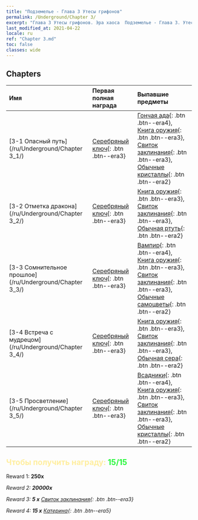 ```yaml
---
title: "Подземелье - Глава 3 Утесы грифонов"
permalink: /Underground/Chapter 3/
excerpt: "Глава 3 Утесы грифонов. Эра хаоса  Подземелье - Глава 3. Утесы грифонов"
last_modified_at: 2021-04-22
locale: ru
ref: "Chapter 3.md"
toc: false
classes: wide
---
```


## Chapters

  | Имя |  Первая полная награда | Выпавшие предметы |
  |:------------|:------------|:------------| 
  | [3-1 Опасный путь](/ru/Underground/Chapter 3_1/) | [Серебряный ключ](/ItemsRU/con_693/){: .btn .btn--era3} | [Гончая ада](/ItemsRU/unt_228/){: .btn .btn--era4}, [Книга оружия](/ItemsRU/mat_18/){: .btn .btn--era3}, [Свиток заклинания](/ItemsRU/con_694/){: .btn .btn--era3}, [Обычные кристаллы](/ItemsRU/mat_11/){: .btn .btn--era2} |
  | [3-2 Отметка дракона](/ru/Underground/Chapter 3_2/) | [Серебряный ключ](/ItemsRU/con_693/){: .btn .btn--era3} | [Книга оружия](/ItemsRU/mat_18/){: .btn .btn--era3}, [Свиток заклинания](/ItemsRU/con_694/){: .btn .btn--era3}, [Обычная ртуть](/ItemsRU/mat_8/){: .btn .btn--era2} |
  | [3-3 Сомнительное прошлое](/ru/Underground/Chapter 3_3/) | [Серебряный ключ](/ItemsRU/con_693/){: .btn .btn--era3} | [Вампир](/ItemsRU/unt_211/){: .btn .btn--era4}, [Книга оружия](/ItemsRU/mat_18/){: .btn .btn--era3}, [Свиток заклинания](/ItemsRU/con_694/){: .btn .btn--era3}, [Обычные самоцветы](/ItemsRU/mat_10/){: .btn .btn--era2} |
  | [3-4 Встреча с мудрецом](/ru/Underground/Chapter 3_4/) | [Серебряный ключ](/ItemsRU/con_693/){: .btn .btn--era3} | [Книга оружия](/ItemsRU/mat_18/){: .btn .btn--era3}, [Свиток заклинания](/ItemsRU/con_694/){: .btn .btn--era3}, [Обычная сера](/ItemsRU/mat_9/){: .btn .btn--era2} |
  | [3-5 Просветление](/ru/Underground/Chapter 3_5/) | [Серебряный ключ](/ItemsRU/con_693/){: .btn .btn--era3} | [Всадники](/ItemsRU/unt_195/){: .btn .btn--era4}, [Книга оружия](/ItemsRU/mat_18/){: .btn .btn--era3}, [Свиток заклинания](/ItemsRU/con_694/){: .btn .btn--era3}, [Обычные кристаллы](/ItemsRU/mat_11/){: .btn .btn--era2} |


## <span style="color: #ffeea0">Чтобы получить награду: </span><span style="color: #27f73a">15/15</span>

 Reward 1:  **250x** <i class="fas fa-gem"/>

 Reward 2:  **20000x** <i class="fas fa-coins"/>

 Reward 3: **5 x** [Свиток заклинания](/ItemsRU/con_694/){: .btn .btn--era3}

 Reward 4: **15 x** [Катерина](/ItemsRU/her_361/){: .btn .btn--era5}

